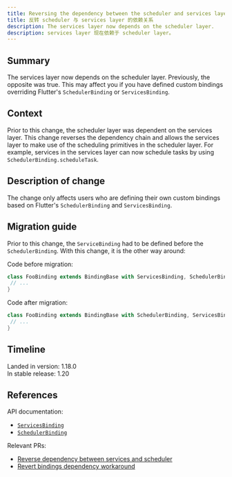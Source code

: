 ```yaml
---
title: Reversing the dependency between the scheduler and services layer
title: 反转 scheduler 与 services layer 的依赖关系
description: The services layer now depends on the scheduler layer.
description: services layer 现在依赖于 scheduler layer。
---
```


## Summary

The services layer now depends on the scheduler layer.
Previously, the opposite was true. This may affect you
if you have defined custom bindings overriding
Flutter's `SchedulerBinding` or `ServicesBinding`.

## Context

Prior to this change, the scheduler layer was dependent
on the services layer. This change reverses the dependency
chain and allows the services layer to make use of the
scheduling primitives in the scheduler layer. For example,
services in the services layer can now schedule tasks by using
`SchedulerBinding.scheduleTask`.

## Description of change

The change only affects users who are defining their own
custom bindings based on Flutter's `SchedulerBinding`
and `ServicesBinding`.

## Migration guide

Prior to this change, the `ServiceBinding` had to be defined before the
`SchedulerBinding`. With this change, it is the other way around:

Code before migration:

<!-- skip -->
```dart
class FooBinding extends BindingBase with ServicesBinding, SchedulerBinding {
 // ...
}
```

Code after migration:

<!-- skip -->
```dart
class FooBinding extends BindingBase with SchedulerBinding, ServicesBinding {
 // ...
}
```

## Timeline

Landed in version: 1.18.0<br>
In stable release: 1.20

## References

API documentation:
* [`ServicesBinding`][]
* [`SchedulerBinding`][]

Relevant PRs:
* [Reverse dependency between services and scheduler][]
* [Revert bindings dependency workaround][]

[Reverse dependency between services and scheduler]: {{site.github}}/flutter/flutter/pull/54212
[Revert bindings dependency workaround]: {{site.github}}/flutter/flutter/pull/54286
[`SchedulerBinding`]: {{site.api}}/flutter/scheduler/SchedulerBinding-mixin.html
[`ServicesBinding`]: {{site.api}}/flutter/scheduler/ServicesBinding-mixin.html
[`SchedulerBinding`]: {{site.api}}/flutter/scheduler/SchedulerBinding-mixin.html
[`ServicesBinding`]: {{site.api}}/flutter/scheduler/ServicesBinding-mixin.html
